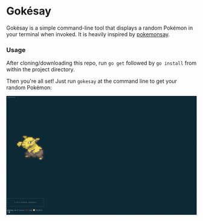 # Gokésay

Gokésay is a simple command-line tool that displays a random Pokémon in your terminal when invoked. It is heavily inspired by  [pokemonsay](https://github.com/dfrankland/pokemonsay).

### Usage 

After cloning/downloading this repo, run `go get` followed by  `go install` from within the project directory. 

Then you're all set! Just run `gokesay` at the command line to get your random Pokémon:

![screenshot](./images/screenshot.png)